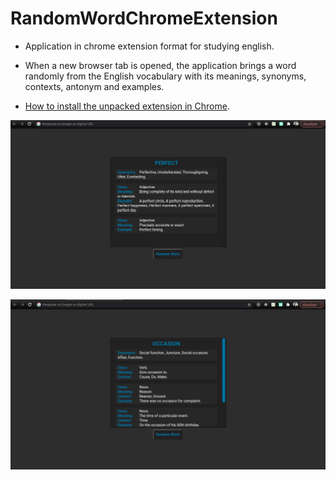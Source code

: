 # RandomWordChromeExtension

* Application in chrome extension format for studying english.
* When a new browser tab is opened, the application brings a word randomly from the English vocabulary with its meanings, synonyms, contexts, antonym and examples.

* <a href="https://webkul.com/blog/how-to-install-the-unpacked-extension-in-chrome/" target="_blank" >How to install the unpacked extension in Chrome</a>.

<kbd><img src="img/readme1.png"></kbd>

<kbd><img src="img/readme2.png"></kbd>